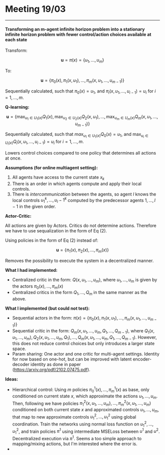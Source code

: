 # Meeting 19/03

---

#### Transforming an m-agent infinite horizon problem into a stationary infinite horizon problem with fewer control/action choices available at each state

Transform:

$$
\begin{equation}
    \textbf{u} = \pi(x) = \{u_1, \ldots , u_m\}
\end{equation}
$$

To:

$$
\begin{equation}
    \textbf{u} = \{ \pi_0(x), \pi_1(x,u_1), \ldots , \pi_{m}(x, u_1, \ldots, u_{m-1}) \}
\end{equation}
$$

Sequentially calculated, such that $\pi_0(x) = u_1$, and $\pi_i (x, u_1, \ldots, u_{i-1}) = u_i$ for $i = 1, \ldots , m$.

**Q-learning:**

$$
\begin{equation}
    \textbf{u} = \{ \max_{u_1 \in U_1(x)} Q_1(x), \max_{u_2 \in U_2(x)} Q_2(x, u_1), \ldots , \max_{u_m \in U_m(x)} Q_{m}(x, u_1, \ldots , u_{m-1})  \}
\end{equation}
$$

Sequentially calculated, such that $max_{u_1 \in U_1(x)}Q_0(x) = u_1$, and $\max_{u_i \in U_i(x)}Q_i (x, u_1, \ldots, u_{i-1}) = u_i$ for $i = 1, \ldots, m$.

Lowers control choices compared to one policy that determines all actions at once.

**Assumptions (for online multiagent setting):**

1. All agents have access to the current state $x_k$
2. There is an order in which agents compute and apply their local controls.
3. There is *intercommunication* between the agents, so agent $l$ knows the local controls $u_1^k, \ldots , u_l-1^k$ computed by the predecessor agents $1, \ldots, l-1$ in the given order.

**Actor-Critic:**

All actions are given by Actors. Critics do not determine actions. Therefore we have to use sequalization in the form of Eq (2).

Using policies in the form of Eq (2) instead of:

$$
    \textbf{u} = \{ \pi_1(x), \pi_2(x), \ldots , \pi_m(x) \}
$$

Removes the possibility to execute the system in a decentralized manner.

**What I had implemented:**

- Centralized critic in the form: $Q(x, u_1, \ldots, u_m)$, where $u_1, \ldots, u_m$ is given by the actors $\pi_0(x), \ldots, \pi_m(x)$
- Centralized critics in the form $Q_1 , \ldots, Q_m$ in the same manner as the above.

**What I implemented (but could not test):**

- Sequential actors in the form: $\pi(x) = \{ \pi_0(x), \pi_1(x,u_1), \ldots , \pi_{m}(x, u_1, \ldots, u_{m-1}) \}$
- Sequential critic in the form: $Q_m(x, u_1, \ldots, u_m, Q_1, \ldots, Q_{m-1})$, where $Q_1(x, u_1, \ldots, u_m), Q_2(x, u_1, \ldots, u_m, Q_1), \ldots, Q_m(x, u_1, \ldots, u_m, Q_1, \ldots, Q_{m-1})$. However, this does not reduce control choices but only introduces a larger state space.
- Param sharing: One actor and one critic for multi-agent settings. Identity for now based on one-hot, but can be improved with latent encoder-decoder identity as done in paper (<https://arxiv.org/pdf/2102.07475.pdf>).

**Ideas:**

- Hierarchical control: Using $m$ policies $\pi^1_0(x), \ldots, \pi^1_m(x)$ as base, only conditioned on current state $x$, which approximate the actions $u_1, \ldots, u_m$. Then, following we have policies $\pi^2_1(x, u_1, \ldots, u_m), \ldots, \pi^2_m(x, u_1, \ldots, u_m)$ conditioned on both current state $x$ and approximated controls $u_1, \ldots, u_m$, that map to new approximate controls $u^2_1, \ldots, u^2_1$ using global coordination. Train the networks using normal loss function on $u^2_1, \ldots, u^2_1$, and train policies $\pi^1$ using intermediate MSELoss between $u^1$ and $u^2$. Decentralized execution via $\pi^1$. Seems a too simple approach to mapping/mixing actions, but I'm interested where the error is.
- 
  
<!-- - $Q(x, u_1, \ldots, u_m) = \{Q_1(x, u_1, \ldots, u_m), Q_1(x, u_1, \ldots, u_m, Q_1), \ldots, Q_m(x, u_1, \ldots, u_m, Q_1, \ldots, Q_{m-1}) \}$. However, this does not seem to do much rather than backprop through all Q-networks based on the final Q-value. -->
